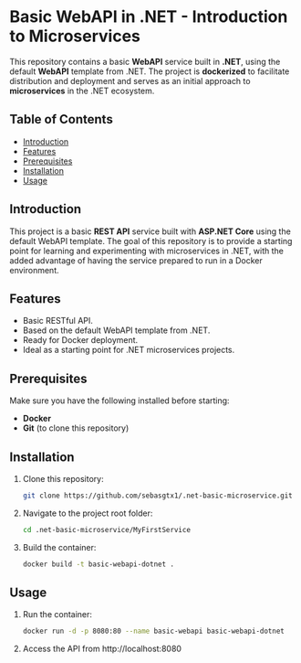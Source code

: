 # Basic WebAPI in .NET - Introduction to Microservices

This repository contains a basic **WebAPI** service built in **.NET**, using the default **WebAPI** template from .NET. The project is **dockerized** to facilitate distribution and deployment and serves as an initial approach to **microservices** in the .NET ecosystem.

## Table of Contents

- [Introduction](#introduction)
- [Features](#features)
- [Prerequisites](#prerequisites)
- [Installation](#installation)
- [Usage](#usage)

## Introduction

This project is a basic **REST API** service built with **ASP.NET Core** using the default WebAPI template. The goal of this repository is to provide a starting point for learning and experimenting with microservices in .NET, with the added advantage of having the service prepared to run in a Docker environment.

## Features

- Basic RESTful API.
- Based on the default WebAPI template from .NET.
- Ready for Docker deployment.
- Ideal as a starting point for .NET microservices projects.

## Prerequisites

Make sure you have the following installed before starting:

- **Docker** 
- **Git** (to clone this repository)

## Installation

1. Clone this repository:
   ```bash
   git clone https://github.com/sebasgtx1/.net-basic-microservice.git
   ```
2. Navigate to the project root folder:
   ```bash
   cd .net-basic-microservice/MyFirstService
   ```
3. Build the container:
   ```bash
   docker build -t basic-webapi-dotnet .
   ```
   
## Usage

1. Run the container:
   ```bash
   docker run -d -p 8080:80 --name basic-webapi basic-webapi-dotnet
   ```

2. Access the API from http://localhost:8080


